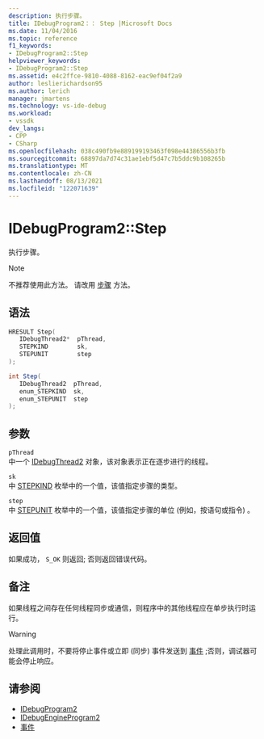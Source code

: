 ```yaml
---
description: 执行步骤。
title: IDebugProgram2：： Step |Microsoft Docs
ms.date: 11/04/2016
ms.topic: reference
f1_keywords:
- IDebugProgram2::Step
helpviewer_keywords:
- IDebugProgram2::Step
ms.assetid: e4c2ffce-9810-4088-8162-eac9ef04f2a9
author: leslierichardson95
ms.author: lerich
manager: jmartens
ms.technology: vs-ide-debug
ms.workload:
- vssdk
dev_langs:
- CPP
- CSharp
ms.openlocfilehash: 038c490fb9e889199193463f098e44386556b3fb
ms.sourcegitcommit: 68897da7d74c31ae1ebf5d47c7b5ddc9b108265b
ms.translationtype: MT
ms.contentlocale: zh-CN
ms.lasthandoff: 08/13/2021
ms.locfileid: "122071639"
---
```

# <a name="idebugprogram2step"></a>IDebugProgram2::Step
执行步骤。

> [!NOTE]
> 不推荐使用此方法。 请改用 [步骤](../../../extensibility/debugger/reference/idebugprocess3-step.md) 方法。

## <a name="syntax"></a>语法

```cpp
HRESULT Step( 
   IDebugThread2*  pThread,
   STEPKIND        sk,
   STEPUNIT        step
);
```

```csharp
int Step( 
   IDebugThread2  pThread,
   enum_STEPKIND  sk,
   enum_STEPUNIT  step
);
```

## <a name="parameters"></a>参数
`pThread`\
中一个 [IDebugThread2](../../../extensibility/debugger/reference/idebugthread2.md) 对象，该对象表示正在逐步进行的线程。

`sk`\
中 [STEPKIND](../../../extensibility/debugger/reference/stepkind.md) 枚举中的一个值，该值指定步骤的类型。

`step`\
中 [STEPUNIT](../../../extensibility/debugger/reference/stepunit.md) 枚举中的一个值，该值指定步骤的单位 (例如，按语句或指令) 。

## <a name="return-value"></a>返回值
 如果成功， `S_OK` 则返回; 否则返回错误代码。

## <a name="remarks"></a>备注
 如果线程之间存在任何线程同步或通信，则程序中的其他线程应在单步执行时运行。

> [!WARNING]
> 处理此调用时，不要将停止事件或立即 (同步) 事件发送到 [事件](../../../extensibility/debugger/reference/idebugeventcallback2-event.md) ;否则，调试器可能会停止响应。

## <a name="see-also"></a>请参阅
- [IDebugProgram2](../../../extensibility/debugger/reference/idebugprogram2.md)
- [IDebugEngineProgram2](../../../extensibility/debugger/reference/idebugengineprogram2.md)
- [事件](../../../extensibility/debugger/reference/idebugeventcallback2-event.md)
